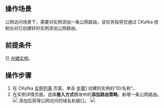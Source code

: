 ## 操作场景

公网访问场景下，需要对实例添加一条公网路由，该任务指导您通过 CKafka 控制台对已创建好的实例添加公网路由。

## 前提条件

已 [创建实例](https://cloud.tencent.com/document/product/597/54840)。

## 操作步骤

1. 在 CKafka [实例列表](https://console.cloud.tencent.com/ckafka/index?rid=1) 页面，单击 [步骤1](https://cloud.tencent.com/document/product/597/54840) 创建的实例的“ID/名称”。
2. 在实例详情页面，选择**接入方式**模块中的**添加路由策略**，新增一条公网路由。
![](https://main.qcloudimg.com/raw/cfc2a9de1c4451a72fc17a09c604347d.png)
添加后获得公网访问的域名和接口。
![](https://main.qcloudimg.com/raw/38d15e5a705026cb1d5ac9fc246b5af7.png)


